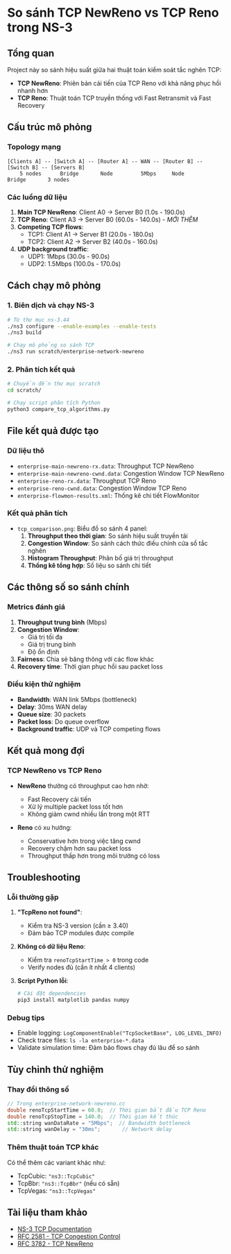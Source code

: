# So sánh TCP NewReno vs TCP Reno trong NS-3

## Tổng quan
Project này so sánh hiệu suất giữa hai thuật toán kiểm soát tắc nghẽn TCP:
- **TCP NewReno**: Phiên bản cải tiến của TCP Reno với khả năng phục hồi nhanh hơn
- **TCP Reno**: Thuật toán TCP truyền thống với Fast Retransmit và Fast Recovery

## Cấu trúc mô phỏng

### Topology mạng
```
[Clients A] -- [Switch A] -- [Router A] -- WAN -- [Router B] -- [Switch B] -- [Servers B]
    5 nodes      Bridge       Node         5Mbps     Node        Bridge       3 nodes
```

### Các luồng dữ liệu
1. **Main TCP NewReno**: Client A0 → Server B0 (1.0s - 190.0s)
2. **TCP Reno**: Client A3 → Server B0 (60.0s - 140.0s) - *MỚI THÊM*
3. **Competing TCP flows**: 
   - TCP1: Client A1 → Server B1 (20.0s - 180.0s)
   - TCP2: Client A2 → Server B2 (40.0s - 160.0s)
4. **UDP background traffic**:
   - UDP1: 1Mbps (30.0s - 90.0s)
   - UDP2: 1.5Mbps (100.0s - 170.0s)

## Cách chạy mô phỏng

### 1. Biên dịch và chạy NS-3
```bash
# Từ thư mục ns-3.44
./ns3 configure --enable-examples --enable-tests
./ns3 build

# Chạy mô phỏng so sánh TCP
./ns3 run scratch/enterprise-network-newreno
```

### 2. Phân tích kết quả
```bash
# Chuyển đến thư mục scratch
cd scratch/

# Chạy script phân tích Python
python3 compare_tcp_algorithms.py
```

## File kết quả được tạo

### Dữ liệu thô
- `enterprise-main-newreno-rx.data`: Throughput TCP NewReno
- `enterprise-main-newreno-cwnd.data`: Congestion Window TCP NewReno
- `enterprise-reno-rx.data`: Throughput TCP Reno
- `enterprise-reno-cwnd.data`: Congestion Window TCP Reno
- `enterprise-flowmon-results.xml`: Thống kê chi tiết FlowMonitor

### Kết quả phân tích
- `tcp_comparison.png`: Biểu đồ so sánh 4 panel:
  1. **Throughput theo thời gian**: So sánh hiệu suất truyền tải
  2. **Congestion Window**: So sánh cách thức điều chỉnh cửa sổ tắc nghẽn
  3. **Histogram Throughput**: Phân bố giá trị throughput
  4. **Thống kê tổng hợp**: Số liệu so sánh chi tiết

## Các thông số so sánh chính

### Metrics đánh giá
1. **Throughput trung bình** (Mbps)
2. **Congestion Window**:
   - Giá trị tối đa
   - Giá trị trung bình
   - Độ ổn định
3. **Fairness**: Chia sẻ băng thông với các flow khác
4. **Recovery time**: Thời gian phục hồi sau packet loss

### Điều kiện thử nghiệm
- **Bandwidth**: WAN link 5Mbps (bottleneck)
- **Delay**: 30ms WAN delay
- **Queue size**: 30 packets
- **Packet loss**: Do queue overflow
- **Background traffic**: UDP và TCP competing flows

## Kết quả mong đợi

### TCP NewReno vs TCP Reno
- **NewReno** thường có throughput cao hơn nhờ:
  - Fast Recovery cải tiến
  - Xử lý multiple packet loss tốt hơn
  - Không giảm cwnd nhiều lần trong một RTT

- **Reno** có xu hướng:
  - Conservative hơn trong việc tăng cwnd
  - Recovery chậm hơn sau packet loss
  - Throughput thấp hơn trong môi trường có loss

## Troubleshooting

### Lỗi thường gặp
1. **"TcpReno not found"**: 
   - Kiểm tra NS-3 version (cần ≥ 3.40)
   - Đảm bảo TCP modules được compile

2. **Không có dữ liệu Reno**:
   - Kiểm tra `renoTcpStartTime > 0` trong code
   - Verify nodes đủ (cần ít nhất 4 clients)

3. **Script Python lỗi**:
   ```bash
   # Cài đặt dependencies
   pip3 install matplotlib pandas numpy
   ```

### Debug tips
- Enable logging: `LogComponentEnable("TcpSocketBase", LOG_LEVEL_INFO)`
- Check trace files: `ls -la enterprise-*.data`
- Validate simulation time: Đảm bảo flows chạy đủ lâu để so sánh

## Tùy chỉnh thử nghiệm

### Thay đổi thông số
```cpp
// Trong enterprise-network-newreno.cc
double renoTcpStartTime = 60.0;  // Thời gian bắt đầu TCP Reno
double renoTcpStopTime = 140.0;  // Thời gian kết thúc
std::string wanDataRate = "5Mbps";  // Bandwidth bottleneck
std::string wanDelay = "30ms";       // Network delay
```

### Thêm thuật toán TCP khác
Có thể thêm các variant khác như:
- TcpCubic: `"ns3::TcpCubic"`
- TcpBbr: `"ns3::TcpBbr"` (nếu có sẵn)
- TcpVegas: `"ns3::TcpVegas"`

## Tài liệu tham khảo
- [NS-3 TCP Documentation](https://www.nsnam.org/docs/models/html/tcp.html)
- [RFC 2581 - TCP Congestion Control](https://tools.ietf.org/html/rfc2581)
- [RFC 3782 - TCP NewReno](https://tools.ietf.org/html/rfc3782) 